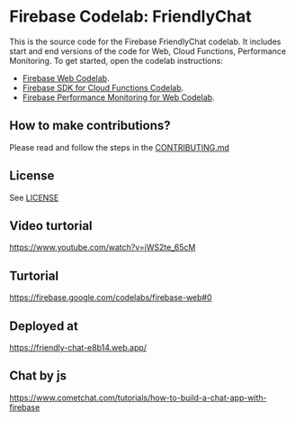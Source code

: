 # Firebase Codelab: FriendlyChat

This is the source code for the Firebase FriendlyChat codelab. It includes start and end versions of the
code for Web, Cloud Functions, Performance Monitoring. To get started, open the codelab instructions:

 - [Firebase Web Codelab](https://codelabs.developers.google.com/codelabs/firebase-web/).
 - [Firebase SDK for Cloud Functions Codelab](https://codelabs.developers.google.com/codelabs/firebase-cloud-functions/).
 - [Firebase Performance Monitoring for Web Codelab](https://codelabs.developers.google.com/codelabs/firebase-perf-mon-web/).


## How to make contributions?
Please read and follow the steps in the [CONTRIBUTING.md](CONTRIBUTING.md)


## License
See [LICENSE](LICENSE)

## Video turtorial
https://www.youtube.com/watch?v=jWS2te_65cM

## Turtorial
https://firebase.google.com/codelabs/firebase-web#0

## Deployed at
https://friendly-chat-e8b14.web.app/

## Chat by js
https://www.cometchat.com/tutorials/how-to-build-a-chat-app-with-firebase
